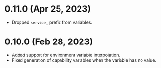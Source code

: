 # 0.11.0 (Apr 25, 2023)
* Dropped `service_` prefix from variables.

# 0.10.0 (Feb 28, 2023)
* Added support for environment variable interpolation.
* Fixed generation of capability variables when the variable has no value.
